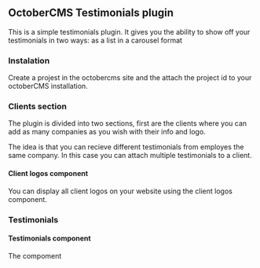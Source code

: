 ## OctoberCMS Testimonials plugin

This is a simple testimonials plugin. It gives you the ability to show off your testimonials in two ways:
as a list
in a carousel format

### Instalation
Create a projest in the octobercms site and the attach the project id to your octoberCMS installation.

### Clients section
The plugin is divided into two sections, first are the clients where you can add as many companies as you wish with their info and logo.

The idea is that you can recieve different testimonials from employes the same company. In this case you can attach multiple testimonials to a client.

#### Client logos component
You can display all client logos on your website using the client logos component.


### Testimonials

#### Testimonials component
The compoment